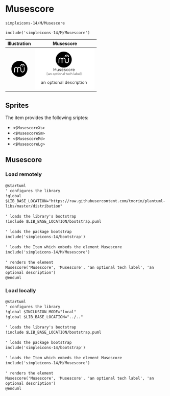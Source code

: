 # Musescore


```text
simpleicons-14/M/Musescore
```

```text
include('simpleicons-14/M/Musescore')
```



| Illustration | Musescore |
| :---: | :---: |
| ![illustration for Illustration](../../simpleicons-14/M/Musescore.png) | ![illustration for Musescore](../../simpleicons-14/M/Musescore.Local.png) |



## Sprites
The item provides the following sriptes:

- `<$MusescoreXs>`
- `<$MusescoreSm>`
- `<$MusescoreMd>`
- `<$MusescoreLg>`





## Musescore

### Load remotely
```plantuml
@startuml
' configures the library
!global $LIB_BASE_LOCATION="https://raw.githubusercontent.com/tmorin/plantuml-libs/master/distribution"

' loads the library's bootstrap
!include $LIB_BASE_LOCATION/bootstrap.puml

' loads the package bootstrap
include('simpleicons-14/bootstrap')

' loads the Item which embeds the element Musescore
include('simpleicons-14/M/Musescore')

' renders the element
Musescore('Musescore', 'Musescore', 'an optional tech label', 'an optional description')
@enduml
```

### Load locally
```plantuml
@startuml
' configures the library
!global $INCLUSION_MODE="local"
!global $LIB_BASE_LOCATION="../.."

' loads the library's bootstrap
!include $LIB_BASE_LOCATION/bootstrap.puml

' loads the package bootstrap
include('simpleicons-14/bootstrap')

' loads the Item which embeds the element Musescore
include('simpleicons-14/M/Musescore')

' renders the element
Musescore('Musescore', 'Musescore', 'an optional tech label', 'an optional description')
@enduml
```

